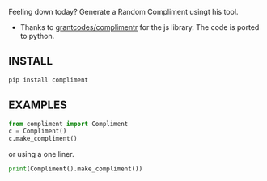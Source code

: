 
Feeling down today? Generate a Random Compliment usingt his tool.

- Thanks to [grantcodes/complimentr](https://github.com/grantcodes/complimenter) for the js library. The code is ported to python.

## INSTALL

```python
pip install compliment
```

## EXAMPLES

```python
from compliment import Compliment
c = Compliment()
c.make_compliment()
```
or using a one liner.

```python
print(Compliment().make_compliment())
```
